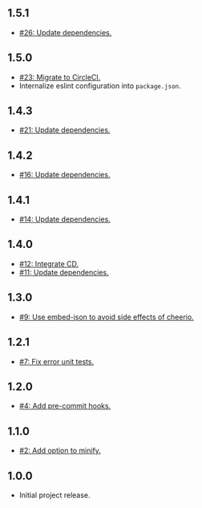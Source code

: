## 1.5.1
* [#26: Update dependencies.](https://github.com/haensl/gulp-embed-json/issues/26)

## 1.5.0
* [#23: Migrate to CircleCI.](https://github.com/haensl/gulp-embed-json/issues/23)
* Internalize eslint configuration into `package.json`.

## 1.4.3
* [#21: Update dependencies.](https://github.com/haensl/gulp-embed-json/issues/21)

## 1.4.2
* [#16: Update dependencies.](https://github.com/haensl/gulp-embed-json/issues/16)

## 1.4.1
* [#14: Update dependencies.](https://github.com/haensl/gulp-embed-json/issues/14)

## 1.4.0
* [#12: Integrate CD.](https://github.com/haensl/gulp-embed-json/issues/12)
* [#11: Update dependencies.](https://github.com/haensl/gulp-embed-json/issues/11)

## 1.3.0
* [#9: Use embed-json to avoid side effects of cheerio.](https://github.com/haensl/gulp-embed-json/issues/9)

## 1.2.1
* [#7: Fix error unit tests.](https://github.com/haensl/gulp-embed-json/issues/7)

## 1.2.0
* [#4: Add pre-commit hooks.](https://github.com/haensl/gulp-embed-json/issues/4)

## 1.1.0
* [#2: Add option to minify.](https://github.com/haensl/gulp-embed-json/issues/2)

## 1.0.0
* Initial project release.
